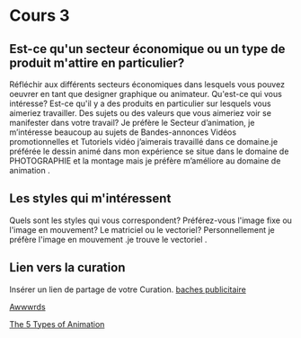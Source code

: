 # Cours 3
## Est-ce qu'un secteur économique ou un type de produit m'attire en particulier? 
Réfléchir aux différents secteurs économiques dans lesquels vous pouvez oeuvrer en tant que designer graphique ou animateur. Qu'est-ce qui vous intéresse? Est-ce qu'il y a des produits en particulier sur lesquels vous aimeriez travailler. Des sujets ou des valeurs que vous aimeriez voir se manifester dans votre travail? 
Je préfère le Secteur d’animation, je m’intéresse beaucoup au sujets de Bandes-annonces Vidéos promotionnelles  et Tutoriels vidéo  j’aimerais travaillé dans ce domaine.je préférée le dessin animé dans mon expérience se situe dans le domaine de PHOTOGRAPHIE et la montage mais je préfère m’améliore au domaine de animation .
## Les styles qui m'intéressent
Quels sont les styles qui vous correspondent? Préférez-vous l'image fixe ou l'image en mouvement? Le matriciel ou le vectoriel?
Personnellement je préfère l'image en mouvement .je trouve le vectoriel .

## Lien vers la curation
Insérer un lien de partage de votre Curation. 
[baches publicitaire](https://www.baches-publicitaires.com/)

 [Awwwrds](https://www.awwwards.com)

[The 5 Types of Animation](https://www.youtube.com/)
